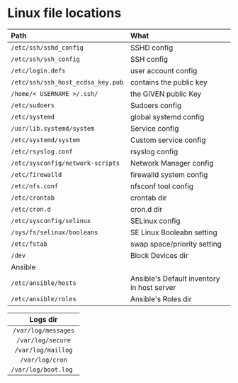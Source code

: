 # Linux file locations

| Path                              | What                                       |
| :-------------------------------- | :----------------------------------------- |
| `/etc/ssh/sshd_config`            | SSHD config                                |
| `/etc/ssh/ssh_config`             | SSH config                                 |
| `/etc/login.defs`                 | user account config                        |
| `/etc/ssh/ssh_host_ecdsa_key.pub` | contains the public key                    |
| `/home/< USERNAME >/.ssh/`        | the GIVEN public Key                       |
| `/etc/sudoers`                    | Sudoers config                             |
| `/etc/systemd`                    | global systemd config                      |
| `/usr/lib.systemd/system`         | Service config                             |
| `/etc/systemd/system`             | Custom service config                      |
| `/etc/rsyslog.conf`               | rsyslog config                             |
| `/etc/sysconfig/network-scripts`  | Network Manager config                     |
| `/etc/firewalld`                  | firewalld system config                    |
| `/etc/nfs.conf`                   | nfsconf tool config                        |
| `/etc/crontab`                    | crontab dir                                |
| `/etc/cron.d`                     | cron.d dir                                 |
| `/etc/sysconfig/selinux`          | SELinux config                             |
| `/sys/fs/selinux/booleans`        | SE Linux Booleabn setting                  |
| `/etc/fstab`                      | swap space/priority setting                |
| `/dev`                            | Block Devices dir                          |
| Ansible                           |                                            |
| `/etc/ansible/hosts`              | Ansible's Default inventory in host server |
| `/etc/ansible/roles`              | Ansible's Roles dir                        |

|       Logs dir       |
| :------------------: |
| `/var/log/messages`  |
|  `/var/log/secure`   |
|  `/var/log/maillog`  |
|   `/var/log/cron`    |
| `/var/log/boot.log ` |

